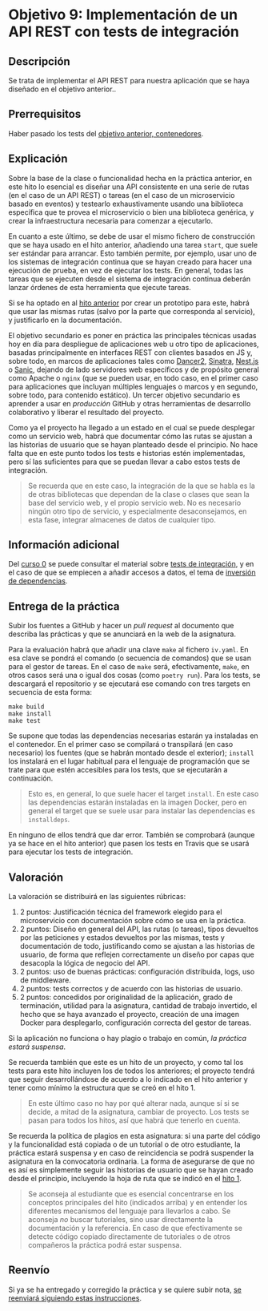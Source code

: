 # Objetivo 9: Implementación de un API REST con tests de integración

## Descripción

Se trata de implementar el API REST para nuestra aplicación que se haya diseñado
en el objetivo anterior..

## Prerrequisitos

Haber pasado los tests del [objetivo anterior, contenedores](8.REST.md).

## Explicación

Sobre la base de la clase o funcionalidad hecha en la práctica
anterior, en este hito lo esencial es diseñar una API consistente en
una serie de rutas (en el caso de un API REST) o tareas (en el caso de
un microservicio basado en eventos) y testearlo exhaustivamente usando
una biblioteca específica que te provea el microservicio o bien una
biblioteca genérica, y crear la infraestructura necesaria para
comenzar a ejecutarlo.

En cuanto a este último, se debe de usar el mismo fichero de
construcción que se haya usado en el hito anterior,
añadiendo una tarea `start`, que suele ser estándar para
arrancar. Esto también permite, por ejemplo, usar uno de los sistemas
de integración continua que se hayan creado para hacer una ejecución
de prueba, en vez de ejecutar los tests. En general, todas las tareas
que se ejecuten desde el sistema de integración continua deberán
lanzar órdenes de esta herramienta que ejecute tareas.

Si se ha optado en al [hito anterior](5.Serverless.md) por crear un
prototipo para este, habrá que usar las mismas rutas (salvo por la
parte que corresponda al servicio), y justificarlo en la documentación.

El objetivo secundario es poner en práctica las principales técnicas
usadas hoy en día para despliegue de aplicaciones web u otro tipo de
aplicaciones, basadas principalmente en interfaces REST con clientes
basados en JS y, sobre todo, en marcos de aplicaciones tales
como
[Dancer2](https://metacpan.org/pod/Dancer2),
[Sinatra](http://sinatrarb.com/), [Nest.js](https://nestjs.com/)
o [Sanic](https://sanic.readthedocs.io/en/latest/), dejando de lado
servidores web específicos y de propósito general como Apache o
`nginx` (que se pueden usar, en todo caso, en el primer caso para
aplicaciones que incluyan múltiples lenguajes o marcos y en segundo,
sobre todo, para contenido estático).  Un tercer objetivo secundario
es aprender a usar en *producción* GitHub y otras herramientas de
desarrollo colaborativo y liberar el resultado del proyecto.

Como ya el proyecto ha llegado a un estado en el cual se puede
desplegar como un servicio web, habrá que documentar cómo las rutas se
ajustan a las historias de usuario que se hayan planteado desde el
principio. No hace falta que en este punto todos los tests e historias
estén implementadas, pero sí las suficientes para que se puedan llevar
a cabo estos tests de integración.

> Se recuerda que en este caso, la integración de la que se habla es
> la de otras bibliotecas que dependan de la clase o clases que sean
> la base del servicio web, y el propio servicio web. No es necesario
> ningún otro tipo de servicio, y especialmente desaconsejamos, en
> esta fase, integrar almacenes de datos de cualquier tipo.

## Información adicional

Del [curso 0](https://jj.github.io/curso-tdd) se puede consultar el
material
sobre
[tests de integración](https://jj.github.io/curso-tdd/temas/integraci%C3%B3n.html),
y en el caso de que se empiecen a añadir accesos a datos, el tema
de
[inversión de dependencias](https://jj.github.io/curso-tdd/temas/inversi%C3%B3n.html).

## Entrega de la práctica

Subir los fuentes a GitHub y hacer un *pull request* al documento que
describa las prácticas y que se anunciará en la web de la
asignatura.

Para la evaluación habrá que añadir una clave `make` al fichero
`iv.yaml`. En esa clave se pondrá el comando (o secuencia de comandos)
que se usan para el gestor de tareas. En el caso de `make` será,
efectivamente, `make`, en otros casos será una o igual dos cosas (como
`poetry run`). Para los tests, se descargará el repositorio y se
ejecutará ese comando con tres targets en secuencia de esta forma:

```shell
make build
make install
make test
```

Se supone que todas las dependencias necesarias estarán ya instaladas
en el contenedor. En el primer caso se compilará o transpilará (en
caso necesario) los fuentes (que se habrán montado desde el exterior);
`install` los instalará en el lugar habitual para el lenguaje de
programación que se trate para que estén accesibles para los tests,
que se ejecutarán a continuación.

> Esto es, en general, lo que suele hacer el target `install`. En este
> caso las dependencias estarán instaladas en la imagen Docker, pero
> en general el target que se suele usar para instalar las
> dependencias es `installdeps`.

En ninguno de ellos tendrá que dar error. También se comprobará
(aunque ya se hace en el hito anterior) que pasen los tests en Travis
que se usará para ejecutar los tests de integración.

## Valoración

La valoración se distribuirá en las siguientes rúbricas:

1. 2 puntos: Justificación técnica del framework elegido para el
  microservicio con documentación sobre cómo se usa en la práctica.
2. 2 puntos: Diseño en general del API, las rutas (o tareas), tipos
  devueltos por las peticiones y estados devueltos por las mismas,
  tests y documentación de todo, justificando como se ajustan a las
  historias de usuario, de forma que reflejen correctamente un diseño
  por capas que desacopla la lógica de negocio del API.
3. 2 puntos: uso de buenas prácticas: configuración distribuida, logs,
   uso de middleware.
4. 2 puntos: tests correctos y de acuerdo con las historias de usuario.
5. 2 puntos: concedidos por originalidad de la aplicación, grado de
  terminación, utilidad para la asignatura, cantidad de
  trabajo invertido, el hecho que se haya avanzado el proyecto,
  creación de una imagen Docker para desplegarlo, configuración
  correcta del gestor de tareas.

 Si la aplicación no funciona o hay plagio o trabajo en común, *la
  práctica estará suspensa*.

Se recuerda también que este es un hito de un proyecto, y como tal los
tests para este hito incluyen los de todos los anteriores; el proyecto
tendrá que seguir desarrollándose de acuerdo a lo indicado en el hito
anterior y tener como mínimo la estructura que se creó en el
hito 1.

> En este último caso no hay por qué alterar nada, aunque sí si se
> decide, a mitad de la asignatura, cambiar de proyecto. Los tests se
> pasan para todos los hitos, así que habrá que tenerlo en cuenta.

Se recuerda la política de plagios en esta asignatura: si una parte
del código y la funcionalidad está copiada o de un tutorial o de otro
estudiante, la práctica estará suspensa y en caso de reincidencia se
podrá suspender la asignatura en la convocatoria ordinaria. La forma
de asegurarse de que no es así es simplemente seguir las historias de
usuario que se hayan creado desde el principio, incluyendo la hoja de
ruta que se indicó en el [hito 1](1.Infraestructura.md).

> Se aconseja al estudiante que es esencial concentrarse en los
> conceptos principales del hito (indicados arriba) y en entender los
> diferentes mecanismos del lenguaje para llevarlos a cabo. Se
> aconseja *no* buscar tutoriales, sino usar directamente la
> documentación y la referencia. En caso de que efectivamente se
> detecte código copiado directamente de tutoriales o de otros
> compañeros la práctica podrá estar suspensa.

## Reenvío

Si ya se ha entregado y corregido la práctica y se quiere subir nota,
[se reenviará siguiendo estas instrucciones](Reenvios.md).
